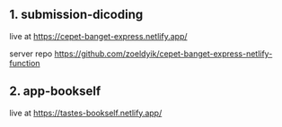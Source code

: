 ## 1. submission-dicoding

live at https://cepet-banget-express.netlify.app/

server repo
https://github.com/zoeldyik/cepet-banget-express-netlify-function

## 2. app-bookself

live at https://tastes-bookself.netlify.app/
